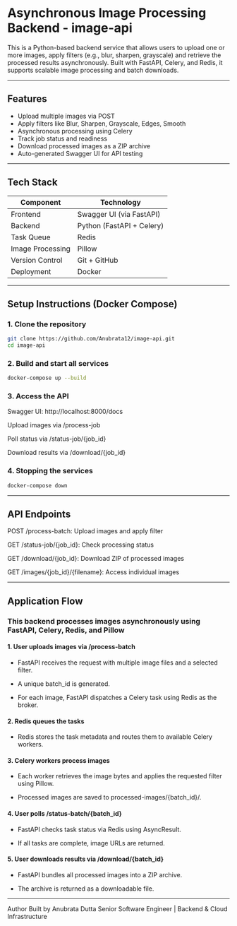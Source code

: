 # Asynchronous Image Processing Backend - image-api

This is a Python-based backend service that allows users to upload one or more images, apply filters (e.g., blur, sharpen, grayscale) and retrieve the processed results asynchronously. Built with FastAPI, Celery, and Redis, it supports scalable image processing and batch downloads.

---

## Features

- Upload multiple images via POST
- Apply filters like Blur, Sharpen, Grayscale, Edges, Smooth
- Asynchronous processing using Celery
- Track job status and readiness
- Download processed images as a ZIP archive
- Auto-generated Swagger UI for API testing

---

## Tech Stack

| Component        | Technology                           |
|------------------|--------------------------------------|
| Frontend         | Swagger UI (via FastAPI)             |
| Backend          | Python (FastAPI + Celery)            |
| Task Queue       | Redis                                |
| Image Processing | Pillow                               |
| Version Control  | Git + GitHub                         |
| Deployment       | Docker                               |

---

## Setup Instructions (Docker Compose)

### 1. Clone the repository
```bash
git clone https://github.com/Anubrata12/image-api.git
cd image-api
```
### 2. Build and start all services
```bash
docker-compose up --build
```
### 3. Access the API

Swagger UI: http://localhost:8000/docs

Upload images via /process-job

Poll status via /status-job/{job_id}

Download results via /download/{job_id}

### 4. Stopping the services
```bash
docker-compose down
```
---

## API Endpoints

POST /process-batch: Upload images and apply filter

GET /status-job/{job_id}: Check processing status

GET /download/{job_id}: Download ZIP of processed images

GET /images/{job_id}/{filename}: Access individual images

---

## Application Flow

### This backend processes images asynchronously using FastAPI, Celery, Redis, and Pillow

#### 1. User uploads images via /process-batch

- FastAPI receives the request with multiple image files and a selected filter.

- A unique batch_id is generated.

- For each image, FastAPI dispatches a Celery task using Redis as the broker.

#### 2. Redis queues the tasks

- Redis stores the task metadata and routes them to available Celery workers.

#### 3. Celery workers process images

- Each worker retrieves the image bytes and applies the requested filter using Pillow.

-  Processed images are saved to processed-images/{batch_id}/.

#### 4. User polls /status-batch/{batch_id}

-  FastAPI checks task status via Redis using AsyncResult.

-  If all tasks are complete, image URLs are returned.

#### 5. User downloads results via /download/{batch_id}

- FastAPI bundles all processed images into a ZIP archive.

- The archive is returned as a downloadable file.

---

Author
Built by Anubrata Dutta Senior Software Engineer | Backend & Cloud Infrastructure


